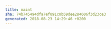 ```yaml
---
title: maint
sha: 74b745494dfa7ef091c0b59dee284606f3d23ce3
generated: 2018-08-23 14:29:46 +0200
---
```

